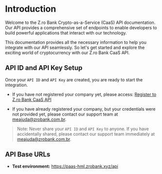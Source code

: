 # Introduction

Welcome to the Z.ro Bank Crypto-as-a-Service (CaaS) API documentation. Our API provides a comprehensive set of endpoints to enable developers to build powerful applications that interact with our technology.

This documentation provides all the necessary information to help you integrate with our API seamlessly. So let's get started and explore the exciting world of cryptocurrency with our Z.ro Bank CaaS API.

## API ID and API Key Setup

Once your `API ID` and `API Key` are created, you are ready to start the integration.

- If you have not registered your company yet, please access: [Register to Z.ro Bank CaaS API](https://docs.google.com/forms/d/e/1FAIpQLSdMHWF1sZm7jjSsKiYGZIcd7sN2vCwx_OH5Eh3W1X8n7wS6ug/viewform)

- If you have already registered your company, but your credentials were not provided yet, please contact our support team at meajuda@zrobank.com.br.

> Note: Never share your `API ID` and `API Key` to anyone. If you have accidentally shared, please contact our support team immediately at meajuda@zrobank.com.br.

## API Base URLs

- **Test environment:** <a href="https://paas-hml.zrobank.xyz/api">https://paas-hml.zrobank.xyz/api</a>
